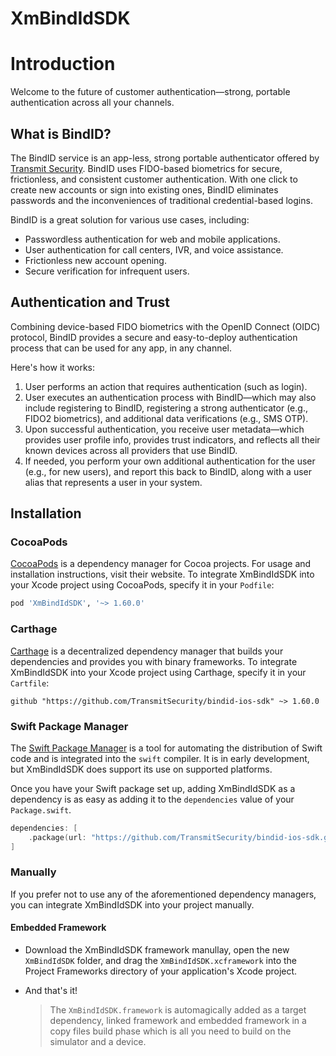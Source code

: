 # XmBindIdSDK

# Introduction

Welcome to the future of customer authentication—strong, portable authentication across all your channels.

## What is BindID?

The BindID service is an app-less, strong portable authenticator offered by [Transmit Security](https://www.transmitsecurity.com/). BindID uses FIDO-based biometrics for secure, frictionless, and consistent customer authentication. With one click to create new accounts or sign into existing ones, BindID eliminates passwords and the inconveniences of traditional credential-based logins.

BindID is a great solution for various use cases, including:

-   Passwordless authentication for web and mobile applications.
-   User authentication for call centers, IVR, and voice assistance.
-   Frictionless new account opening.
-   Secure verification for infrequent users.

## Authentication and Trust

Combining device-based FIDO biometrics with the OpenID Connect \(OIDC\) protocol, BindID provides a secure and easy-to-deploy authentication process that can be used for any app, in any channel.

Here's how it works:

1.  User performs an action that requires authentication \(such as login\).
2.  User executes an authentication process with BindID—which may also include registering to BindID, registering a strong authenticator \(e.g., FIDO2 biometrics\), and additional data verifications \(e.g., SMS OTP\).
3.  Upon successful authentication, you receive user metadata—which provides user profile info, provides trust indicators, and reflects all their known devices across all providers that use BindID.
4.  If needed, you perform your own additional authentication for the user \(e.g., for new users\), and report this back to BindID, along with a user alias that represents a user in your system.


## Installation

### CocoaPods

[CocoaPods](https://cocoapods.org) is a dependency manager for Cocoa projects. For usage and installation instructions, visit their website. To integrate XmBindIdSDK into your Xcode project using CocoaPods, specify it in your `Podfile`:

```ruby
pod 'XmBindIdSDK', '~> 1.60.0'
```

### Carthage

[Carthage](https://github.com/Carthage/Carthage) is a decentralized dependency manager that builds your dependencies and provides you with binary frameworks. To integrate XmBindIdSDK into your Xcode project using Carthage, specify it in your `Cartfile`:

```ogdl
github "https://github.com/TransmitSecurity/bindid-ios-sdk" ~> 1.60.0
```

### Swift Package Manager

The [Swift Package Manager](https://swift.org/package-manager/) is a tool for automating the distribution of Swift code and is integrated into the `swift` compiler. It is in early development, but XmBindIdSDK does support its use on supported platforms.

Once you have your Swift package set up, adding XmBindIdSDK as a dependency is as easy as adding it to the `dependencies` value of your `Package.swift`.

```swift
dependencies: [
    .package(url: "https://github.com/TransmitSecurity/bindid-ios-sdk.git", .upToNextMajor(from: "1.60.0"))
]
```

### Manually

If you prefer not to use any of the aforementioned dependency managers, you can integrate XmBindIdSDK into your project manually.

#### Embedded Framework

- Download the XmBindIdSDK framework manullay, open the new `XmBindIdSDK` folder, and drag the `XmBindIdSDK.xcframework` into the Project Frameworks directory of your application's Xcode project.

- And that's it!

  > The `XmBindIdSDK.framework` is automagically added as a target dependency, linked framework and embedded framework in a copy files build phase which is all you need to build on the simulator and a device.